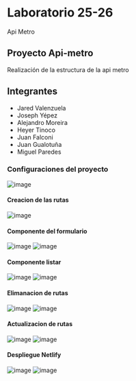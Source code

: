 # Laboratorio 25-26
Api Metro
## Proyecto Api-metro
Realización de la estructura de la api metro
## Integrantes
* Jared Valenzuela
* Joseph Yépez
* Alejandro Moreira
* Heyer Tinoco
* Juan Falconi
* Juan Gualotuña
* Miguel Paredes
### Configuraciones del proyecto
![image](https://github.com/JaredVS777/Laboratorio25_26_Web_Apimetro/assets/126533404/b6bf9aac-4e14-45b5-83a7-405855abc934)
#### Creacion de las rutas
![image](https://github.com/JaredVS777/Laboratorio25_26_Web_Apimetro/assets/126533404/15c447d1-355c-45c3-aebc-fda533b5b07c)
#### Componente del formulario
![image](https://github.com/JaredVS777/Laboratorio25_26_Web_Apimetro/assets/126533404/70961d8f-1424-4590-807c-591f363cabe0)
![image](https://github.com/JaredVS777/Laboratorio25_26_Web_Apimetro/assets/126533404/b35fb36a-833c-42d9-9265-eb3b9d7a6888)
#### Componente listar
![image](https://github.com/JaredVS777/Laboratorio25_26_Web_Apimetro/assets/126533404/ffc4b64d-e567-47de-811f-3a35717f9ae9)
![image](https://github.com/JaredVS777/Laboratorio25_26_Web_Apimetro/assets/126533404/a61d8713-e382-4b75-b5e1-9fdffe40f541)
#### Elimanacion de rutas
![image](https://github.com/JaredVS777/Laboratorio25_26_Web_Apimetro/assets/126533404/93c1251d-4672-4618-9385-a71fd0e4597d)
![image](https://github.com/JaredVS777/Laboratorio25_26_Web_Apimetro/assets/126533404/19bd7a2c-53d2-498a-9bd3-31c68131224d)
#### Actualizacion de rutas
![image](https://github.com/JaredVS777/Laboratorio25_26_Web_Apimetro/assets/126533404/623c8e8c-6bb9-434d-a981-095af572cbe8)
![image](https://github.com/JaredVS777/Laboratorio25_26_Web_Apimetro/assets/126533404/10562c61-20ed-453c-9659-fe622fa99ada)
#### Despliegue Netlify
![image](https://github.com/JaredVS777/Laboratorio25_26_Web_Apimetro/assets/126533404/b2ddf7ab-e5d0-4556-a468-1f5568064f4d)
![image](https://github.com/JaredVS777/Laboratorio25_26_Web_Apimetro/assets/126533404/5f0fdfcf-1cfb-445f-905f-617f1cbdbebf)















